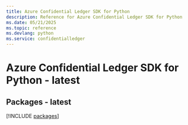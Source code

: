 ```yaml
---
title: Azure Confidential Ledger SDK for Python
description: Reference for Azure Confidential Ledger SDK for Python
ms.date: 05/21/2025
ms.topic: reference
ms.devlang: python
ms.service: confidentialledger
---
```

# Azure Confidential Ledger SDK for Python - latest
## Packages - latest
[!INCLUDE [packages](confidential-ledger-index.md)]